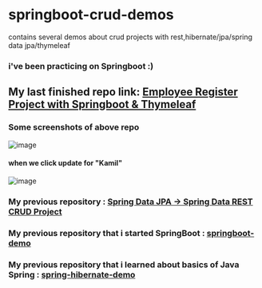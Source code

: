 # springboot-crud-demos
contains several demos about crud projects with rest,hibernate/jpa/spring data jpa/thymeleaf

### i've been practicing on Springboot :) 


## My last finished repo link: <a href="https://github.com/kmlisler/springboot-thymeleafdemo" target="_blank"> Employee Register Project with Springboot & Thymeleaf </a>
### Some screenshots of above repo
![image](https://user-images.githubusercontent.com/82888052/194730570-fceb6211-caa0-428d-9754-8891efa85445.png)
#### when we click update for "Kamil"
![image](https://user-images.githubusercontent.com/82888052/194730617-8baf8172-a1b6-4335-bb9e-3d3f5f88651e.png)


### My previous repository : <a href="https://github.com/kmlisler/springboot-springdata-jpa-cruddemo" target="_blank"> Spring Data JPA -> Spring Data REST CRUD Project </a>

### My previous repository that i started SpringBoot : <a href="https://github.com/kmlisler/springboot-demo " target="_blank"> springboot-demo </a>

### My previous repository that i learned about basics of Java Spring : <a href="https://github.com/kmlisler/spring-hibernate-demo" target="_blank"> spring-hibernate-demo </a>
